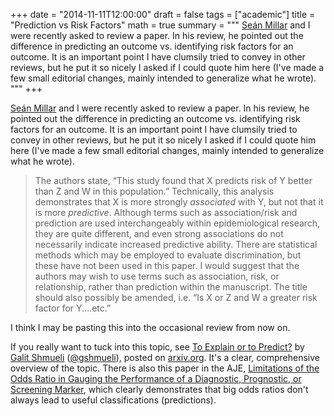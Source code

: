 +++
date = "2014-11-11T12:00:00"
draft = false
tags = ["academic"]
title = "Prediction vs Risk Factors"
math = true
summary = """
[Seán Millar](http://www.ucc.ie/en/epid/people/estaff/smillar/) and I were recently asked to review a paper. In his review, he pointed out the difference in predicting an outcome vs. identifying risk factors for an outcome. It is an important point I have clumsily tried to convey in other reviews, but he put it so nicely I asked if I could quote him here (I've made a few small editorial changes, mainly intended to generalize what he wrote). 
"""
+++


[Seán Millar](http://www.ucc.ie/en/epid/people/estaff/smillar/) and I were recently asked to review a paper. In his review, he pointed out the difference in predicting an outcome vs. identifying risk factors for an outcome. It is an important point I have clumsily tried to convey in other reviews, but he put it so nicely I asked if I could quote him here (I've made a few small editorial changes, mainly intended to generalize what he wrote). 

> The authors state, “This study found that X predicts risk of Y better than Z and W in this population.” Technically, this analysis demonstrates that X is more strongly *associated* with Y, but not that it is more *predictive*. Although terms such as association/risk and prediction are used interchangeably within epidemiological research, they are quite different, and even strong associations do not necessarily indicate increased predictive ability. There are statistical methods which may be employed to evaluate discrimination, but these have not been used in this paper. I would suggest that the authors may wish to use terms such as association, risk, or relationship, rather than prediction within the
> manuscript. The title should also possibly be amended, i.e. “Is X or
> Z and W a greater risk factor for Y....etc.”

I think I may be pasting this into the occasional review from now on. 

If you really want to tuck into this topic, see [To Explain or to Predict?](http://arxiv.org/pdf/1101.0891.pdf) by [Galit Shmueli](http://galitshmueli.com/) ([@gshmueli](https://twitter.com/gshmueli)), posted on [arxiv.org](http://arxiv.org/). It's a clear, comprehensive overview of the topic.  There is also this paper in the AJE, [Limitations of the Odds Ratio in Gauging the Performance of a Diagnostic, Prognostic, or Screening Marker](http://aje.oxfordjournals.org/content/159/9/882.full), which clearly demonstrates that big odds ratios don't always lead to useful classifications (predictions). 